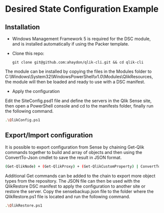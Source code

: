 # Desired State Configuration Example

## Installation

* Windows Management Framework 5 is required for the DSC module, and is installed automatically if using the Packer template.
* Clone this repo:

  ```
  git clone git@github.com:ahaydon/qlik-cli.git && cd qlik-cli
  ```

The module can be installed by copying the files in the Modules folder to C:\Windows\System32\WindowsPowerShell\v1.0\Modules\QlikResources\, the module will then be loaded and ready to use with a DSC manifest.

* Apply the configuration

Edit the SiteConfig.psd1 file and define the servers in the Qlik Sense site, then open a PowerShell console and cd to the manifests folder, finally run the following command.

  ```sh
  .\QlikConfig.ps1
  ```

## Export/Import configuration

It is possible to export configuration from Sense by chaining Get-Qlik commands together to build and array of objects and then using the ConvertTo-Json cmdlet to save the result in JSON format.

  ```sh
  (Get-QlikNode) + (Get-QlikProxy) + (Get-QlikCustomProperty) | ConvertTo-Json -Depth 5 | Out-File sensebackup.json
  ```

Additional Get commands can be added to the chain to export more object types from the repository. The JSON file can then be used with the QlikRestore DSC manifest to apply the configuration to another site or restore the server. Copy the sensebackup.json file to the folder where the QlikRestore.ps1 file is located and run the following command.

  ```sh
  .\QlikRestore.ps1
  ```